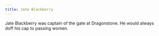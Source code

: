 ```yaml
---
title: Jate Blackberry
---
```


Jate Blackberry was captain of the gate at Dragonstone. He would always doff his cap to passing women.



